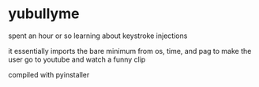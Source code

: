 # yubullyme

spent an hour or so learning about keystroke injections

it essentially imports the bare minimum from os, time, and pag to make the user go to youtube and watch a funny clip

compiled with pyinstaller
